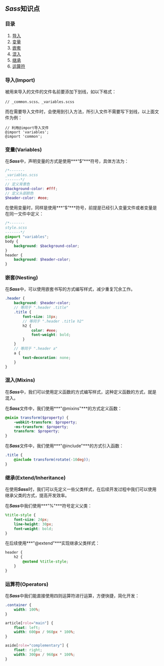 ## ***Sass***知识点

### 目录

<ol>
    <li><a href="#导入import">导入</a></li>
    <li><a href="#变量variables">变量</a></li>
	<li><a href="#嵌套nesting">嵌套</a></li>
	<li><a href="#混入mixins">混入</a></li>
	<li><a href="#继承ExtendInheritance">继承</a></li>
	<li><a href="#运算符operators">运算符</a></li>
</ol>



### 导入(Import)

被用来导入的文件的文件名前要添加下划线，如以下格式：

```
// _common.scss、_variables.scss
```



而在需要导入文件时，会使用到引入方法，所引入文件不需要写下划线，以上面文件为例：

```
// 利用@import导入文件
@import 'variables';
@import 'common';
```



### 变量(Variables)

在***Sass***中，声明变量的方式是使用***“$”***符号，具体方法为：

```scss
/*-------
_variables.scss
-------*/
// 定义背景色
$background-color: #fff;
// 定义头部颜色
$header-color: #eee;
```



在使用变量时，同样是使用***“$”***符号，前提是已经引入变量文件或者变量是在同一文件中定义：

```scss
/*-------
style.scss
-------*/
@import "variables";
body {
	background: $background-color;
}
header {
	background: $header-color;
}
```



### 嵌套(Nesting)

在***Sass***中，可以使用嵌套书写的方式编写样式，减少重复冗余工作。

```scss
.header {
	background: $header-color;
	// 等同于 ".header .title"
	.title {
		font-size: 18px;
		// 等同于 ".header .title h2"
		h2 {
			color: #eee;
			font-weight: bold;
		}
	}
	// 等同于 ".header a"
	a {
		text-decoration: none;
	}
}
```



### 混入(Mixins)

在***Sass***中，我们可以使用定义函数的方式编写样式，这种定义函数的方式，就是混入。

在***Sass***文件中，我们使用***"@mixins"***的方式定义函数：

```scss
@mixin transform($property) {
	-webkit-transform: $property;
	-ms-transform: $property;
	transform: $property;
}
```



在***Sass***文件中，我们使用***"@include"***的方式引入函数：

```scss
.title {
	@include transform(rotate(-10deg));
}
```



### 继承(Extend/Inheritance)

在使用***Sass***时，我们可以先定义一些父类样式，在后续开发过程中我们可以使用继承父类的方式，提高开发效率。

在***Sass***中我们使用***"%"***符号定义父类：

```scss
%title-style {
	font-size: 24px;
	line-height: 30px;
	font-weight: bold;
}
```



在后续使用***"@extend"***实现继承父类样式：

```scss
header {
	h2 {
		@extend %title-style;
	}
}
```



### 运算符(Operators)

在***Sass***中我们能直接使用四则运算符进行运算，方便快捷，简化开发：

```scss
.container {
	width: 100%;
}

article[role="main"] {
	float: left;
	width: 600px / 960px * 100%;
}

aside[role="complementary"] {
	float: right;
	width: 300px / 960px * 100%;
}
```




